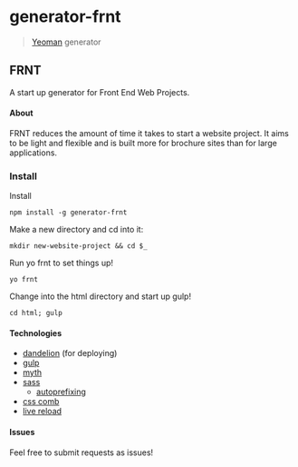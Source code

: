 # generator-frnt

> [Yeoman](http://yeoman.io) generator

## FRNT
A start up generator for Front End Web Projects.

#### About
FRNT reduces the amount of time it takes to start a website project.
It aims to be light and flexible and is built more for brochure sites than for large applications.

### Install

Install

`npm install -g generator-frnt`

Make a new directory and cd into it:

`mkdir new-website-project && cd $_`

Run yo frnt to set things up!

`yo frnt`

Change into the html directory and start up gulp!

`cd html; gulp`

#### Technologies
- [dandelion](https://github.com/scttnlsn/dandelion) (for deploying)
- [gulp](http://gulpjs.com)
- [myth](http://myth.io)
- [sass](http://sass-lang.com) 
	- [autoprefixing](https://www.npmjs.com/package/gulp-autoprefixer)
- [css comb](http://csscomb.com)
- [live reload](http://livereload.com)


#### Issues
Feel free to submit requests as issues!